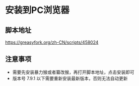 # 安装到PC浏览器

## 脚本地址

https://greasyfork.org/zh-CN/scripts/458024


## 注意事项

- 需要先安装暴力猴或者纂改猴，再打开脚本地址，点击安装即可
- 版本号 7.9.1 以下需要重新安装最新版本，否则无法自动更新
